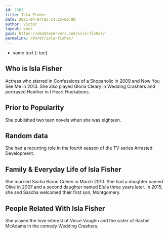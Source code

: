 ```yaml
---
id: 7263
title: Isla Fisher
date: 2021-04-07T03:14:22+00:00
author: victor
layout: post
guid: https://ukdataservers.com/isla-fisher/
permalink: /04/07/isla-fisher/
---
```


* some text
{: toc}


## Who is Isla Fisher



Actress who starred in Confessions of a Shopaholic in 2009 and Now You See Me in 2013. She also played Gloria Cleary in Wedding Crashers and portrayed Heather in I Heart Huckabees.

                
                
                
## Prior to Popularity



She published two teen novels when she was eighteen. 

                
                
                
## Random data



She had a recurring role in the fourth season of the TV series Arrested Development.

                
                
                
## Family & Everyday Life of Isla Fisher



She married Sacha Baron Cohen in March 2010. She had a daughter named Olive in 2007 and a second daughter named Elula three years later. In 2015, she and Sascha welcomed their first son, Montgomery.

                
                
                
## People Related With Isla Fisher



She played the love interest of Vince Vaughn and the sister of Rachel McAdams in the comedy Wedding Crashers.

                
              
            
          
          
          